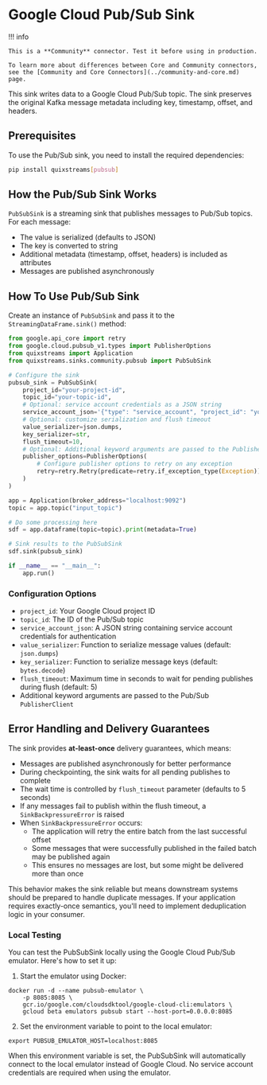 # Google Cloud Pub/Sub Sink

!!! info

    This is a **Community** connector. Test it before using in production.

    To learn more about differences between Core and Community connectors, see the [Community and Core Connectors](../community-and-core.md) page.

This sink writes data to a Google Cloud Pub/Sub topic. The sink preserves the original Kafka message metadata including key, timestamp, offset, and headers.

## Prerequisites

To use the Pub/Sub sink, you need to install the required dependencies:

```bash
pip install quixstreams[pubsub]
```

## How the Pub/Sub Sink Works

`PubSubSink` is a streaming sink that publishes messages to Pub/Sub topics. For each message:

- The value is serialized (defaults to JSON)
- The key is converted to string
- Additional metadata (timestamp, offset, headers) is included as attributes
- Messages are published asynchronously

## How To Use Pub/Sub Sink

Create an instance of `PubSubSink` and pass it to the `StreamingDataFrame.sink()` method:

```python
from google.api_core import retry
from google.cloud.pubsub_v1.types import PublisherOptions
from quixstreams import Application
from quixstreams.sinks.community.pubsub import PubSubSink

# Configure the sink
pubsub_sink = PubSubSink(
    project_id="your-project-id",
    topic_id="your-topic-id",
    # Optional: service account credentials as a JSON string
    service_account_json='{"type": "service_account", "project_id": "your-project", ...}',
    # Optional: customize serialization and flush timeout
    value_serializer=json.dumps,
    key_serializer=str,
    flush_timeout=10,
    # Optional: Additional keyword arguments are passed to the PublisherClient
    publisher_options=PublisherOptions(
        # Configure publisher options to retry on any exception
        retry=retry.Retry(predicate=retry.if_exception_type(Exception)),
    )
)

app = Application(broker_address="localhost:9092")
topic = app.topic("input_topic")

# Do some processing here
sdf = app.dataframe(topic=topic).print(metadata=True)

# Sink results to the PubSubSink
sdf.sink(pubsub_sink)

if __name__ == "__main__":
    app.run()
```

### Configuration Options

- `project_id`: Your Google Cloud project ID
- `topic_id`: The ID of the Pub/Sub topic
- `service_account_json`: A JSON string containing service account credentials for authentication
- `value_serializer`: Function to serialize message values (default: `json.dumps`)
- `key_serializer`: Function to serialize message keys (default: `bytes.decode`)
- `flush_timeout`: Maximum time in seconds to wait for pending publishes during flush (default: 5)
- Additional keyword arguments are passed to the Pub/Sub `PublisherClient`

## Error Handling and Delivery Guarantees

The sink provides **at-least-once** delivery guarantees, which means:

- Messages are published asynchronously for better performance
- During checkpointing, the sink waits for all pending publishes to complete
- The wait time is controlled by `flush_timeout` parameter (defaults to 5 seconds)
- If any messages fail to publish within the flush timeout, a `SinkBackpressureError` is raised
- When `SinkBackpressureError` occurs:
  - The application will retry the entire batch from the last successful offset
  - Some messages that were successfully published in the failed batch may be published again
  - This ensures no messages are lost, but some might be delivered more than once

This behavior makes the sink reliable but means downstream systems should be prepared to handle duplicate messages. If your application requires exactly-once semantics, you'll need to implement deduplication logic in your consumer.

### Local Testing

You can test the PubSubSink locally using the Google Cloud Pub/Sub emulator. Here's how to set it up:

1. Start the emulator using Docker:

```shell
docker run -d --name pubsub-emulator \
    -p 8085:8085 \
    gcr.io/google.com/cloudsdktool/google-cloud-cli:emulators \
    gcloud beta emulators pubsub start --host-port=0.0.0.0:8085
```

2. Set the environment variable to point to the local emulator:

```shell
export PUBSUB_EMULATOR_HOST=localhost:8085
```

When this environment variable is set, the PubSubSink will automatically connect to the local emulator instead of Google Cloud. No service account credentials are required when using the emulator.
